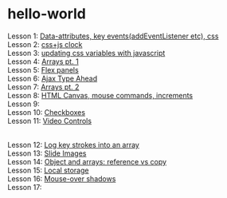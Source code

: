 # hello-world 

Lesson 1: <a href="https://picojunior.github.io/hello-world/index-START.html">Data-attributes, key events(addEventListener etc), css</a>
<br/>Lesson 2: <a href="https://picojunior.github.io/hello-world/index-START2.html">css+js clock</a>
<br/>Lesson 3: <a href="https://picojunior.github.io/hello-world/index-START3.html">updating css variables with javascript</a>
<br/>Lesson 4: <a href="https://picojunior.github.io/hello-world/index-START4.html">Arrays pt. 1</a>
<br/>Lesson 5: <a href="https://picojunior.github.io/hello-world/index-START5.html">Flex panels</a>
<br/>Lesson 6: <a href="https://picojunior.github.io/hello-world/index-START6.html">Ajax Type Ahead</a>
<br/>Lesson 7: <a href="https://picojunior.github.io/hello-world/index-START7.html">Arrays pt. 2</a>
<br/>Lesson 8: <a href="https://picojunior.github.io/hello-world/index-START8.html">HTML Canvas, mouse commands, increments</a>
<br/>Lesson 9:
<br/>Lesson 10: <a href="https://picojunior.github.io/hello-world/index-START10.html">Checkboxes</a>
<br/>Lesson 11: <a href="https://picojunior.github.io/hello-world/11index.html">Video Controls</a>

<br/>Lesson 12: <a href="https://picojunior.github.io/hello-world/index-START12.html">Log key strokes into an array</a>
<br/>Lesson 13: <a href="https://picojunior.github.io/hello-world/index-START13.html">Slide Images</a>
<br/>Lesson 14:  <a href="https://picojunior.github.io/hello-world/index-START14.html">Object and arrays: reference vs copy</a>
<br/>Lesson 15: <a href="https://picojunior.github.io/hello-world/index-START15.html">Local storage</a>
<br/>Lesson 16: <a href="https://picojunior.github.io/hello-world/index-START16.html">Mouse-over shadows</a>
<br/>Lesson 17:
